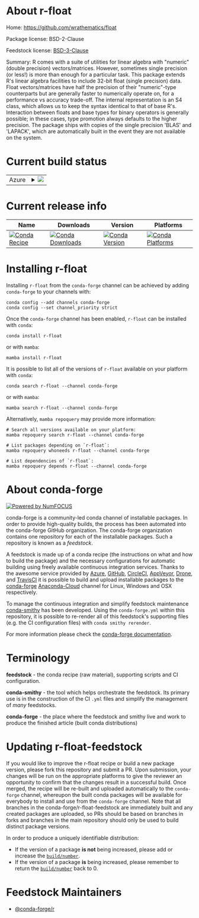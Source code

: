 About r-float
=============

Home: https://github.com/wrathematics/float

Package license: BSD-2-Clause

Feedstock license: [BSD-3-Clause](https://github.com/conda-forge/r-float-feedstock/blob/main/LICENSE.txt)

Summary: R comes with a suite of utilities for linear algebra with "numeric" (double precision) vectors/matrices. However, sometimes single precision (or less!) is more than enough for a particular task.  This package extends R's linear algebra facilities to include 32-bit float (single precision) data. Float vectors/matrices have half the precision of their "numeric"-type counterparts but are generally faster to numerically operate on, for a performance vs accuracy trade-off.  The internal representation is an S4 class, which allows us to keep the syntax identical to that of base R's. Interaction between floats and base types for binary operators is generally possible; in these cases, type promotion always defaults to the higher precision.  The package ships with copies of the single precision 'BLAS' and 'LAPACK', which are automatically built in the event they are not available on the system.

Current build status
====================


<table>
    
  <tr>
    <td>Azure</td>
    <td>
      <details>
        <summary>
          <a href="https://dev.azure.com/conda-forge/feedstock-builds/_build/latest?definitionId=9103&branchName=main">
            <img src="https://dev.azure.com/conda-forge/feedstock-builds/_apis/build/status/r-float-feedstock?branchName=main">
          </a>
        </summary>
        <table>
          <thead><tr><th>Variant</th><th>Status</th></tr></thead>
          <tbody><tr>
              <td>linux_64_r_base4.1</td>
              <td>
                <a href="https://dev.azure.com/conda-forge/feedstock-builds/_build/latest?definitionId=9103&branchName=main">
                  <img src="https://dev.azure.com/conda-forge/feedstock-builds/_apis/build/status/r-float-feedstock?branchName=main&jobName=linux&configuration=linux_64_r_base4.1" alt="variant">
                </a>
              </td>
            </tr><tr>
              <td>linux_64_r_base4.2</td>
              <td>
                <a href="https://dev.azure.com/conda-forge/feedstock-builds/_build/latest?definitionId=9103&branchName=main">
                  <img src="https://dev.azure.com/conda-forge/feedstock-builds/_apis/build/status/r-float-feedstock?branchName=main&jobName=linux&configuration=linux_64_r_base4.2" alt="variant">
                </a>
              </td>
            </tr><tr>
              <td>osx_64_r_base4.1</td>
              <td>
                <a href="https://dev.azure.com/conda-forge/feedstock-builds/_build/latest?definitionId=9103&branchName=main">
                  <img src="https://dev.azure.com/conda-forge/feedstock-builds/_apis/build/status/r-float-feedstock?branchName=main&jobName=osx&configuration=osx_64_r_base4.1" alt="variant">
                </a>
              </td>
            </tr><tr>
              <td>osx_64_r_base4.2</td>
              <td>
                <a href="https://dev.azure.com/conda-forge/feedstock-builds/_build/latest?definitionId=9103&branchName=main">
                  <img src="https://dev.azure.com/conda-forge/feedstock-builds/_apis/build/status/r-float-feedstock?branchName=main&jobName=osx&configuration=osx_64_r_base4.2" alt="variant">
                </a>
              </td>
            </tr><tr>
              <td>win_64</td>
              <td>
                <a href="https://dev.azure.com/conda-forge/feedstock-builds/_build/latest?definitionId=9103&branchName=main">
                  <img src="https://dev.azure.com/conda-forge/feedstock-builds/_apis/build/status/r-float-feedstock?branchName=main&jobName=win&configuration=win_64_" alt="variant">
                </a>
              </td>
            </tr>
          </tbody>
        </table>
      </details>
    </td>
  </tr>
</table>

Current release info
====================

| Name | Downloads | Version | Platforms |
| --- | --- | --- | --- |
| [![Conda Recipe](https://img.shields.io/badge/recipe-r--float-green.svg)](https://anaconda.org/conda-forge/r-float) | [![Conda Downloads](https://img.shields.io/conda/dn/conda-forge/r-float.svg)](https://anaconda.org/conda-forge/r-float) | [![Conda Version](https://img.shields.io/conda/vn/conda-forge/r-float.svg)](https://anaconda.org/conda-forge/r-float) | [![Conda Platforms](https://img.shields.io/conda/pn/conda-forge/r-float.svg)](https://anaconda.org/conda-forge/r-float) |

Installing r-float
==================

Installing `r-float` from the `conda-forge` channel can be achieved by adding `conda-forge` to your channels with:

```
conda config --add channels conda-forge
conda config --set channel_priority strict
```

Once the `conda-forge` channel has been enabled, `r-float` can be installed with `conda`:

```
conda install r-float
```

or with `mamba`:

```
mamba install r-float
```

It is possible to list all of the versions of `r-float` available on your platform with `conda`:

```
conda search r-float --channel conda-forge
```

or with `mamba`:

```
mamba search r-float --channel conda-forge
```

Alternatively, `mamba repoquery` may provide more information:

```
# Search all versions available on your platform:
mamba repoquery search r-float --channel conda-forge

# List packages depending on `r-float`:
mamba repoquery whoneeds r-float --channel conda-forge

# List dependencies of `r-float`:
mamba repoquery depends r-float --channel conda-forge
```


About conda-forge
=================

[![Powered by
NumFOCUS](https://img.shields.io/badge/powered%20by-NumFOCUS-orange.svg?style=flat&colorA=E1523D&colorB=007D8A)](https://numfocus.org)

conda-forge is a community-led conda channel of installable packages.
In order to provide high-quality builds, the process has been automated into the
conda-forge GitHub organization. The conda-forge organization contains one repository
for each of the installable packages. Such a repository is known as a *feedstock*.

A feedstock is made up of a conda recipe (the instructions on what and how to build
the package) and the necessary configurations for automatic building using freely
available continuous integration services. Thanks to the awesome service provided by
[Azure](https://azure.microsoft.com/en-us/services/devops/), [GitHub](https://github.com/),
[CircleCI](https://circleci.com/), [AppVeyor](https://www.appveyor.com/),
[Drone](https://cloud.drone.io/welcome), and [TravisCI](https://travis-ci.com/)
it is possible to build and upload installable packages to the
[conda-forge](https://anaconda.org/conda-forge) [Anaconda-Cloud](https://anaconda.org/)
channel for Linux, Windows and OSX respectively.

To manage the continuous integration and simplify feedstock maintenance
[conda-smithy](https://github.com/conda-forge/conda-smithy) has been developed.
Using the ``conda-forge.yml`` within this repository, it is possible to re-render all of
this feedstock's supporting files (e.g. the CI configuration files) with ``conda smithy rerender``.

For more information please check the [conda-forge documentation](https://conda-forge.org/docs/).

Terminology
===========

**feedstock** - the conda recipe (raw material), supporting scripts and CI configuration.

**conda-smithy** - the tool which helps orchestrate the feedstock.
                   Its primary use is in the construction of the CI ``.yml`` files
                   and simplify the management of *many* feedstocks.

**conda-forge** - the place where the feedstock and smithy live and work to
                  produce the finished article (built conda distributions)


Updating r-float-feedstock
==========================

If you would like to improve the r-float recipe or build a new
package version, please fork this repository and submit a PR. Upon submission,
your changes will be run on the appropriate platforms to give the reviewer an
opportunity to confirm that the changes result in a successful build. Once
merged, the recipe will be re-built and uploaded automatically to the
`conda-forge` channel, whereupon the built conda packages will be available for
everybody to install and use from the `conda-forge` channel.
Note that all branches in the conda-forge/r-float-feedstock are
immediately built and any created packages are uploaded, so PRs should be based
on branches in forks and branches in the main repository should only be used to
build distinct package versions.

In order to produce a uniquely identifiable distribution:
 * If the version of a package **is not** being increased, please add or increase
   the [``build/number``](https://docs.conda.io/projects/conda-build/en/latest/resources/define-metadata.html#build-number-and-string).
 * If the version of a package **is** being increased, please remember to return
   the [``build/number``](https://docs.conda.io/projects/conda-build/en/latest/resources/define-metadata.html#build-number-and-string)
   back to 0.

Feedstock Maintainers
=====================

* [@conda-forge/r](https://github.com/conda-forge/r/)

